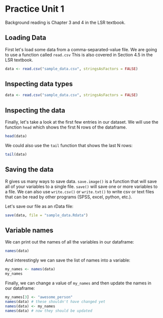 # Practice Unit 1

Background reading is Chapter 3 and 4 in the LSR textbook.

## Loading Data

First let's load some data from a comma-separated-value file. We are going to use a function called `read.csv` This is also covered in Section 4.5 in the LSR textbook.

```R
data <- read.csv("sample_data.csv", stringsAsFactors = FALSE)
```

## Inspecting data types

```R
data <- read.csv("sample_data.csv", stringsAsFactors = FALSE)
```

## Inspecting the data

Finally, let's take a look at the first few entries in our dataset. We will use the function `head` which shows the first N rows of the dataframe.

```R
head(data)
```

We could also use the `tail` function that shows the last N rows:

```R
tail(data)
```

## Saving the data

R gives us many ways to save data. `save.image()` is a function that will save all of your variables to a single file. `save()` will save one or more variables to a file. We can also use `write.csv()` or `write.txt()` to write csv or text files that can be read by other programs (SPSS, excel, python, etc.).

Let's save our file as an rData file:

```R
save(data, file = "sample_data.Rdata")
```

## Variable names

We can print out the names of all the variables in our dataframe:

```R
names(data)
```

And interestingly we can save the list of names into a variable:

```R
my_names <- names(data)
my_names
```

Finally, we can change a value of `my_names` and then update the names in our dataframe:

```R
my_names[3] <- "awesome_person"
names(data) # these shouldn't have changed yet
names(data) <- my_names
names(data) # now they should be updated
```
